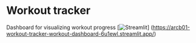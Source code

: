 # Workout tracker
Dashboard for visualizing workout progress
[![Streamlit](https://static.streamlit.io/badges/streamlit_badge_black_white.svg)]
(https://arcb01-workout-tracker-workout-dashboard-6u1ewl.streamlit.app/)

